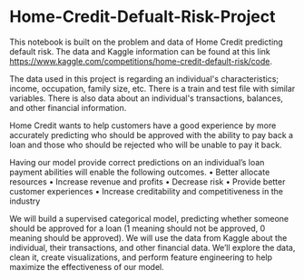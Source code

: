 # Home-Credit-Defualt-Risk-Project

This notebook is built on the problem and data of Home Credit predicting default risk. The data and Kaggle information can be found at this link https://www.kaggle.com/competitions/home-credit-default-risk/code.

The data used in this project is regarding an individual's characteristics; income, occupation, family size, etc. There is a train and test file with similar variables. There is also data about an individual's transactions, balances, and other financial information.

Home Credit wants to help customers have a good experience by more accurately predicting who should be approved with the ability to pay back a loan and those who should be rejected who will be unable to pay it back.

Having our model provide correct predictions on an individual’s loan payment abilities will enable the following outcomes.
•	Better allocate resources
•	Increase revenue and profits
•	Decrease risk
•	Provide better customer experiences
•	Increase creditability and competitiveness in the industry


We will build a supervised categorical model, predicting whether someone should be approved for a loan (1 meaning should not be approved, 0 meaning should be approved). We will use the data from Kaggle about the individual, their transactions, and other financial data. We’ll explore the data, clean it, create visualizations, and perform feature engineering to help maximize the effectiveness of our model.
